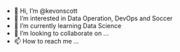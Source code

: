 - 👋 Hi, I’m @kevonscott
- 👀 I’m interested in Data Operation, DevOps and Soccer
- 🌱 I’m currently learning Data Science
- 💞️ I’m looking to collaborate on ...
- 📫 How to reach me ...

<!---
Mitchie6/Mitchie6 is a ✨ special ✨ repository because its `README.md` (this file) appears on your GitHub profile.
You can click the Preview link to take a look at your changes.
--->
